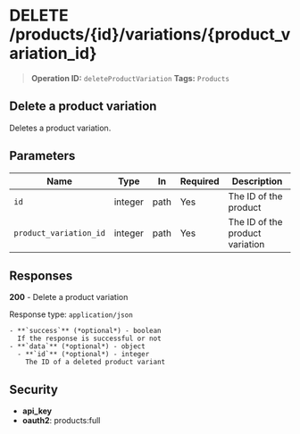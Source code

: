 # DELETE /products/{id}/variations/{product_variation_id}

> **Operation ID:** `deleteProductVariation`
> **Tags:** `Products`

## Delete a product variation

Deletes a product variation.

## Parameters

| Name | Type | In | Required | Description |
|------|------|-------|----------|-------------|
| `id` | integer | path | Yes | The ID of the product |
| `product_variation_id` | integer | path | Yes | The ID of the product variation |

## Responses

**200** - Delete a product variation

Response type: `application/json`

```
- **`success`** (*optional*) - boolean
  If the response is successful or not
- **`data`** (*optional*) - object
  - **`id`** (*optional*) - integer
    The ID of a deleted product variant
```


## Security

- **api_key**
- **oauth2**: products:full